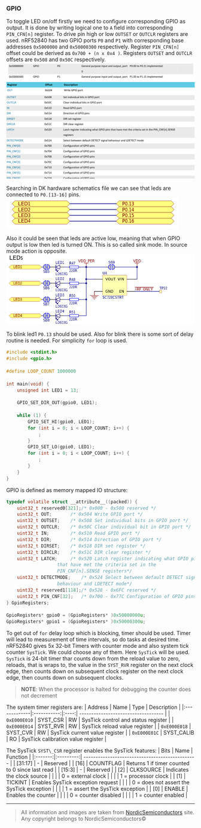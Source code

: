 ### GPIO
To toggle LED on/off firstly we need to configure corresponding GPIO as output.
It is done by writing logical one to `A` field into corresponding
`PIN_CFN[n]` register. To drive pin high or low `OUTSET` or `OUTCLR` registers
are used. nRF52840 has two GPIO ports `P0` and `P1` with corresponding
base addresses `0x5000000` and `0x50000300` respectively. Register `PIN_CFN[n]`
offset could be derived as `0x700 + (n x 0x4 )`. Registers `OUTSET` and `OUTCLR`
offsets are `0x508` and `0x50C` respectively.
![instances](images/instances.png)
![registers\_1](images/registers_1.png)
![registers\_2](images/registers_2.png)

Searching in DK hardware schematics file we can see that leds are connected to
`P0.[13-16]` pins.
![gpio mapping](images/gpio_mapping.png)

Also it could be seen that leds are active low, meaning that when GPIO output
is low then led is turned ON. This is so called sink mode. In source mode action
is opposite.
![leds](images/leds.png)

To blink led1 `P0.13` should be used. Also for blink there is some sort of delay
routine is needed. For simplicity `for` loop is used.
```c
#include <stdint.h>
#include <gpio.h>

#define LOOP_COUNT 1000000

int main(void) {
	unsigned int LED1 = 13;
	
	GPIO_SET_DIR_OUT(gpio0, LED1);
	
	while (1) {
		GPIO_SET_HI(gpio0, LED1);
		for (int i = 0; i < LOOP_COUNT; i++) {
			;
		}
		GPIO_SET_LO(gpio0, LED1);
		for (int i = 0; i < LOOP_COUNT; i++) {
			;
		}
	}
}
```

GPIO is defined as memory mapped IO structure:

```c
typedef volatile struct __attribute__((packed)) {
	uint32_t reserved0[321];/* 0x000 - 0x500 reserved */
	uint32_t OUT;		/* 0x504 Write GPIO port */
	uint32_t OUTSET;	/* 0x508 Set individual bits in GPIO port */
	uint32_t OUTCLR;	/* 0x50C Clear individual bit in GPIO port */
	uint32_t IN;		/* 0x510 Read GPIO port */
	uint32_t DIR;		/* 0x514 Direction of GPIO port */
	uint32_t DIRSET;	/* 0x518 DIR set register */
	uint32_t DIRCLR;	/* 0x51C DIR clear register */
	uint32_t LATCH;		/* 0x520 Latch register indicating what GPIO pins
				   that have met the criteria set in the
				   PIN_CNF[n].SENSE registers*/
	uint32_t DETECTMODE;	/* 0x524 Select between default DETECT signal
				   behaviour and LDETECT mode*/
	uint32_t reserved1[118];/* 0x528 - 0x6FC reserved */
	uint32_t PIN_CNF[32];	/* 0x700 - 0x77C Configuration of GPIO pins*/
} GpioRegisters;

GpioRegisters* gpio0 = (GpioRegisters* )0x50000000u;
GpioRegisters* gpio1 = (GpioRegisters* )0x50000300u;
```

To get out of `for` delay loop which is blocking, timer should be used. Timer
will lead to measurement of time intervals, so do tasks at desired time. nRF52840
gives 5x 32-bit Timers with counter mode and also system tick counter `SysTick`.
We could choose any of them. Here `SysTick` will be used. `SysTick` is 24-bit
timer thar counts down from the reload value to zero, reloads, that is wraps to,
the value in the `SYST_RVR` register on the next clock edge, then counts down
on subsequent clock register on the next clock edge, then counts down
on subsequent clocks.

> **NOTE**: When the processor is halted for debugging the counter does not
decrement

The system timer registers are:
| Address      | Name        | Type | Description                         |
|:-------------|:-----------:|:----:| ----------------------------------- |
| `0xE000E010` | SYST\_CSR   |  RW  | SysTick control and status register |
| `0xE000E014` | SYST\_RVR   |  RW  | SysTick reload value register       |
| `0xE000E018` | SYST\_CVR   |  RW  | SysTick current value register      |
| `0xE000E01C` | SYST\_CALIB |  RO  | SysTick calibration value register  |

The SysTick `SYST\_CSR` register enables the SysTick features:
| Bits    | Name      | Function                                        |
|:-------:|:---------:| ----------------------------------------------- |
| [31:17] | -         | Reserved                                        |
| [16]    | COUNTFLAG | Returns 1 if timer counted to 0 since last read |
| [15:3]  | -         | Reserved                                        |
| [2]     | CLKSOURCE | Indicates the clock source                      |
|         |           | 0 = external clock                              |
|         |           | 1 = processor clock                             |
| [1]     | TICKINT   | Enables SysTick exception request               |
|         |           | 0 = does not assert the SysTick exception       |
|         |           | 1 = assert the SysTick exception                |
| [0]     | ENABLE    | Enables the counter                             |
|         |           | 0 = counter disabled                            |
|         |           | 1 = counter enabled                             |

---

> All information and images are taken from [NordicSemiconductors](https://infocenter.nordicsemi.com) site.
> Any copyright belongs to NordicSemiconductors©
